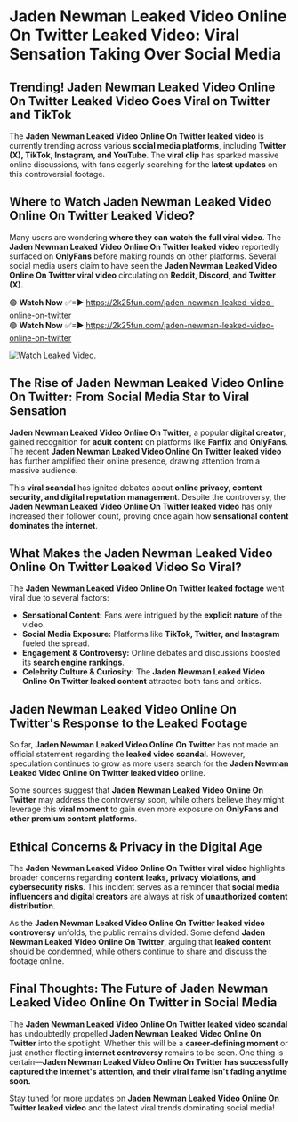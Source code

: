 # Jaden Newman Leaked Video Online On Twitter Leaked Video: Viral Sensation Taking Over Social Media

## **Trending! Jaden Newman Leaked Video Online On Twitter Leaked Video Goes Viral on Twitter and TikTok**
The **Jaden Newman Leaked Video Online On Twitter leaked video** is currently trending across various **social media platforms**, including **Twitter (X), TikTok, Instagram, and YouTube**. The **viral clip** has sparked massive online discussions, with fans eagerly searching for the **latest updates** on this controversial footage.

## **Where to Watch Jaden Newman Leaked Video Online On Twitter Leaked Video?**
Many users are wondering **where they can watch the full viral video**. The **Jaden Newman Leaked Video Online On Twitter leaked video** reportedly surfaced on **OnlyFans** before making rounds on other platforms. Several social media users claim to have seen the **Jaden Newman Leaked Video Online On Twitter viral video** circulating on **Reddit, Discord, and Twitter (X).**

🟢 **Watch Now** ✅=► https://2k25fun.com/jaden-newman-leaked-video-online-on-twitter  
🟢 **Watch Now** ✅=► https://2k25fun.com/jaden-newman-leaked-video-online-on-twitter  

[![Watch Leaked Video.](https://miro.medium.com/v2/resize:fit:828/format:webp/1*cilzJN44JGOrTw9NJCrNHA.gif "Watch Leaked Video")](https://2k25fun.com/jaden-newman-leaked-video-online-on-twitter)

## **The Rise of Jaden Newman Leaked Video Online On Twitter: From Social Media Star to Viral Sensation**
**Jaden Newman Leaked Video Online On Twitter**, a popular **digital creator**, gained recognition for **adult content** on platforms like **Fanfix** and **OnlyFans**. The recent **Jaden Newman Leaked Video Online On Twitter leaked video** has further amplified their online presence, drawing attention from a massive audience.

This **viral scandal** has ignited debates about **online privacy, content security, and digital reputation management**. Despite the controversy, the **Jaden Newman Leaked Video Online On Twitter leaked video** has only increased their follower count, proving once again how **sensational content dominates the internet**.

## **What Makes the Jaden Newman Leaked Video Online On Twitter Leaked Video So Viral?**
The **Jaden Newman Leaked Video Online On Twitter leaked footage** went viral due to several factors:
- **Sensational Content:** Fans were intrigued by the **explicit nature** of the video.
- **Social Media Exposure:** Platforms like **TikTok, Twitter, and Instagram** fueled the spread.
- **Engagement & Controversy:** Online debates and discussions boosted its **search engine rankings**.
- **Celebrity Culture & Curiosity:** The **Jaden Newman Leaked Video Online On Twitter leaked content** attracted both fans and critics.

## **Jaden Newman Leaked Video Online On Twitter's Response to the Leaked Footage**
So far, **Jaden Newman Leaked Video Online On Twitter** has not made an official statement regarding the **leaked video scandal**. However, speculation continues to grow as more users search for the **Jaden Newman Leaked Video Online On Twitter leaked video** online.

Some sources suggest that **Jaden Newman Leaked Video Online On Twitter** may address the controversy soon, while others believe they might leverage this **viral moment** to gain even more exposure on **OnlyFans and other premium content platforms**.

## **Ethical Concerns & Privacy in the Digital Age**
The **Jaden Newman Leaked Video Online On Twitter viral video** highlights broader concerns regarding **content leaks, privacy violations, and cybersecurity risks**. This incident serves as a reminder that **social media influencers and digital creators** are always at risk of **unauthorized content distribution**.

As the **Jaden Newman Leaked Video Online On Twitter leaked video controversy** unfolds, the public remains divided. Some defend **Jaden Newman Leaked Video Online On Twitter**, arguing that **leaked content** should be condemned, while others continue to share and discuss the footage online.

## **Final Thoughts: The Future of Jaden Newman Leaked Video Online On Twitter in Social Media**
The **Jaden Newman Leaked Video Online On Twitter leaked video scandal** has undoubtedly propelled **Jaden Newman Leaked Video Online On Twitter** into the spotlight. Whether this will be a **career-defining moment** or just another fleeting **internet controversy** remains to be seen. One thing is certain—**Jaden Newman Leaked Video Online On Twitter has successfully captured the internet's attention, and their viral fame isn't fading anytime soon.**

Stay tuned for more updates on **Jaden Newman Leaked Video Online On Twitter leaked video** and the latest viral trends dominating social media!